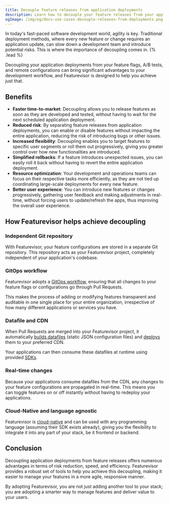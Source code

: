 ```yaml
---
title: Decouple feature releases from application deployments
description: Learn how to decouple your feature releases from your application deployments using Featurevisor.
ogImage: /img/og/docs-use-cases-decouple-releases-from-deployments.png
---
```


In today's fast-paced software development world, agility is key. Traditional deployment methods, where every new feature or change requires an application update, can slow down a development team and introduce potential risks. This is where the importance of decoupling comes in. {% .lead %}

Decoupling your application deployments from your feature flags, A/B tests, and remote configurations can bring significant advantages to your development workflow, and Featurevisor is designed to help you achieve just that.

## Benefits

- **Faster time-to-market**: Decoupling allows you to release features as soon as they are developed and tested, without having to wait for the next scheduled application deployment.
- **Reduced risk**: By separating feature releases from application deployments, you can enable or disable features without impacting the entire application, reducing the risk of introducing bugs or other issues.
- **Increased flexibility**: Decoupling enables you to target features to specific user segments or roll them out progressively, giving you greater control over how new functionalities are introduced.
- **Simplified rollbacks**: If a feature introduces unexpected issues, you can easily roll it back without having to revert the entire application deployment.
- **Resource optimization**: Your development and operations teams can focus on their respective tasks more efficiently, as they are not tied up coordinating large-scale deployments for every new feature.
- **Better user experience**: You can introduce new features or changes progressively, gathering user feedback and making adjustments in real-time, without forcing users to update/refresh the apps, thus improving the overall user experience.

## How Featurevisor helps achieve decoupling

### Independent Git repository

With Featurevisor, your feature configurations are stored in a separate Git repository. This repository acts as your Featurevisor project, completely independent of your application's codebase.

### GitOps workflow

Featurevisor adopts a [GitOps workflow](/docs/concepts/gitops), ensuring that all changes to your feature flags or configurations go through Pull Requests.

This makes the process of adding or modifying features transparent and auditable in one single place for your entire organization, irrespective of how many different applications or services you have.

### Datafile and CDN

When Pull Requests are merged into your Featurevisor project, it automatically [builds datafiles](/docs/building-datafiles) (static JSON configuration files) and [deploys](/docs/deployment) them to your preferred CDN.

Your applications can then consume these datafiles at runtime using provided [SDKs](/docs/sdks).

### Real-time changes

Because your applications consume datafiles from the CDN, any changes to your feature configurations are propagated in real-time. This means you can toggle features on or off instantly without having to redeploy your applications.

### Cloud-Native and language agnostic

Featurevisor is [cloud-native](/docs/concepts/cloud-native-architecture) and can be used with any programming language (assuming their SDK exists already), giving you the flexibility to integrate it into any part of your stack, be it frontend or backend.

## Conclusion

Decoupling application deployments from feature releases offers numerous advantages in terms of risk reduction, speed, and efficiency. Featurevisor provides a robust set of tools to help you achieve this decoupling, making it easier to manage your features in a more agile, responsive manner.

By adopting Featurevisor, you are not just adding another tool to your stack; you are adopting a smarter way to manage features and deliver value to your users.
